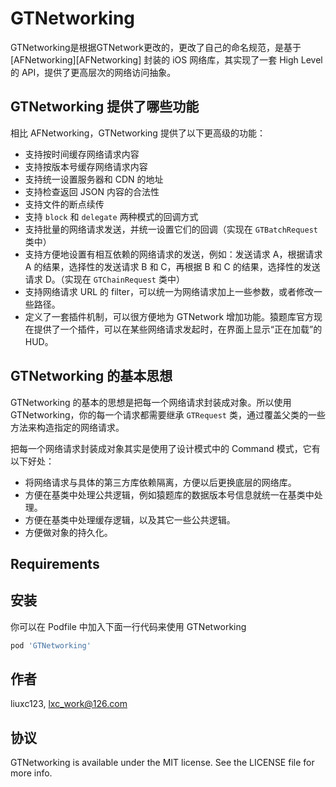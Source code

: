 # GTNetworking

GTNetworking是根据GTNetwork更改的，更改了自己的命名规范，是基于 [AFNetworking][AFNetworking] 封装的 iOS 网络库，其实现了一套 High Level 的 API，提供了更高层次的网络访问抽象。

## GTNetworking 提供了哪些功能

相比 AFNetworking，GTNetworking 提供了以下更高级的功能：

* 支持按时间缓存网络请求内容
* 支持按版本号缓存网络请求内容
* 支持统一设置服务器和 CDN 的地址
* 支持检查返回 JSON 内容的合法性
* 支持文件的断点续传
* 支持 `block` 和 `delegate` 两种模式的回调方式
* 支持批量的网络请求发送，并统一设置它们的回调（实现在 `GTBatchRequest` 类中）
* 支持方便地设置有相互依赖的网络请求的发送，例如：发送请求 A，根据请求 A 的结果，选择性的发送请求 B 和 C，再根据 B 和 C 的结果，选择性的发送请求 D。（实现在 `GTChainRequest` 类中）
* 支持网络请求 URL 的 filter，可以统一为网络请求加上一些参数，或者修改一些路径。
* 定义了一套插件机制，可以很方便地为 GTNetwork 增加功能。猿题库官方现在提供了一个插件，可以在某些网络请求发起时，在界面上显示“正在加载”的 HUD。

## GTNetworking 的基本思想

GTNetworking 的基本的思想是把每一个网络请求封装成对象。所以使用 GTNetworking，你的每一个请求都需要继承 `GTRequest` 类，通过覆盖父类的一些方法来构造指定的网络请求。

把每一个网络请求封装成对象其实是使用了设计模式中的 Command 模式，它有以下好处：

* 将网络请求与具体的第三方库依赖隔离，方便以后更换底层的网络库。
* 方便在基类中处理公共逻辑，例如猿题库的数据版本号信息就统一在基类中处理。
* 方便在基类中处理缓存逻辑，以及其它一些公共逻辑。
* 方便做对象的持久化。



## Requirements

## 安装

你可以在 Podfile 中加入下面一行代码来使用 GTNetworking


```ruby
pod 'GTNetworking'
```

## 作者

liuxc123, lxc_work@126.com

## 协议

GTNetworking is available under the MIT license. See the LICENSE file for more info.
